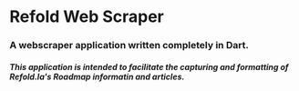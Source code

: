 # Refold Web Scraper
### A webscraper application written completely in Dart.
##### This application is intended to facilitate the capturing and formatting of Refold.la's Roadmap informatin and articles. 
